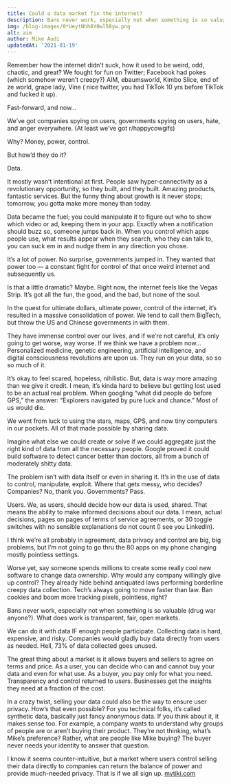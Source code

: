 ```yaml
---
title: Could a data market fix the internet?
description: Bans never work, especially not when something is so valuable (drug war anyone?). What does work is transparent, fair, open markets.
img: /blog-images/0*UeytNhh6Y0wl58yw.png
alt: aim
author: Mike Audi
updatedAt: '2021-01-19'
---
```

Remember how the internet didn’t suck, how it used to be weird, odd, chaotic, and great? We fought for fun on Twitter;
Facebook had pokes (which somehow weren’t creepy?) AIM, ebaumsworld, Kimbo Slice, end of ze world, grape lady, Vine (
nice twitter, you had TikTok 10 yrs before TikTok and fucked it up).

Fast-forward, and now…

We’ve got companies spying on users, governments spying on users, hate, and anger everywhere. (At least we’ve got
r/happycowgifs)

Why? Money, power, control.

But how’d they do it?

Data.

It mostly wasn’t intentional at first. People saw hyper-connectivity as a revolutionary opportunity, so they built, and
they built. Amazing products, fantastic services. But the funny thing about growth is it never stops; tomorrow, you
gotta make more money than today.

Data became the fuel; you could manipulate it to figure out who to show which video or ad, keeping them in your app.
Exactly when a notification should buzz so, someone jumps back in. When you control which apps people use, what results
appear when they search, who they can talk to, you can suck em in and nudge them in any direction you chose.

It’s a lot of power. No surprise, governments jumped in. They wanted that power too — a constant fight for control of
that once weird internet and subsequently us.

Is that a little dramatic? Maybe. Right now, the internet feels like the Vegas Strip. It’s got all the fun, the good,
and the bad, but none of the soul.

In the quest for ultimate dollars, ultimate power, control of the internet, it’s resulted in a massive consolidation of
power. We tend to call them BigTech, but throw the US and Chinese governments in with them.

They have immense control over our lives, and if we’re not careful, it’s only going to get worse, way worse. If we think
we have a problem now… Personalized medicine, genetic engineering, artificial intelligence, and digital consciousness
revolutions are upon us. They run on your data, so so so much of it.

It’s okay to feel scared, hopeless, nihilistic. But, data is way more amazing than we give it credit. I mean, it’s kinda
hard to believe but getting lost used to be an actual real problem. When googling “what did people do before GPS,” the
answer: “Explorers navigated by pure luck and chance.” Most of us would die.

We went from luck to using the stars, maps, GPS, and now tiny computers in our pockets. All of that made possible by
sharing data.

Imagine what else we could create or solve if we could aggregate just the right kind of data from all the necessary
people. Google proved it could build software to detect cancer better than doctors, all from a bunch of moderately
shitty data.

The problem isn’t with data itself or even in sharing it. It’s in the use of data to control, manipulate, exploit. Where
that gets messy, who decides? Companies? No, thank you. Governments? Pass.

Users. We, as users, should decide how our data is used, shared. That means the ability to make informed decisions about
our data. I mean, actual decisions, pages on pages of terms of service agreements, or 30 toggle switches with no
sensible explanations do not count (I see you LinkedIn).

I think we’re all probably in agreement, data privacy and control are big, big problems, but I’m not going to go thru
the 80 apps on my phone changing mostly pointless settings.

Worse yet, say someone spends millions to create some really cool new software to change data ownership. Why would any
company willingly give up control? They already hide behind antiquated laws performing borderline creepy data
collection. Tech’s always going to move faster than law. Ban cookies and boom more tracking pixels, pointless, right?

Bans never work, especially not when something is so valuable (drug war anyone?). What does work is transparent, fair,
open markets.

We can do it with data IF enough people participate. Collecting data is hard, expensive, and risky. Companies would
gladly buy data directly from users as needed. Hell, 73% of data collected goes unused.

The great thing about a market is it allows buyers and sellers to agree on terms and price. As a user, you can decide
who can and cannot buy your data and even for what use. As a buyer, you pay only for what you need. Transparency and
control returned to users. Businesses get the insights they need at a fraction of the cost.

In a crazy twist, selling your data could also be the way to ensure user privacy. How’s that even possible? For you
technical folks, it’s called synthetic data, basically just fancy anonymous data. If you think about it, it makes sense
too. For example, a company wants to understand why groups of people are or aren’t buying their product. They’re not
thinking, what’s Mike’s preference? Rather, what are people like Mike buying? The buyer never needs your identity to
answer that question.

I know it seems counter-intuitive, but a market where users control selling their data directly to companies can return
the balance of power and provide much-needed privacy. That is if we all sign up. [mytiki.com](https://mytiki.com)
